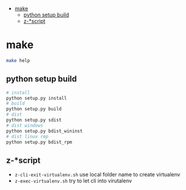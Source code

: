 <!-- TOC -->

- [make](#make)
  - [python setup build](#python-setup-build)
  - [z-*script](#z-script)

<!-- /TOC -->

# make

```sh
make help
```

## python setup build

```sh
# install
python setup.py install
# build
python setup.py build
# dist
python setup.py sdist
# dist windows
python setup.py bdist_wininst
# dist linux rmp
python setup.py bdist_rpm
```

## z-*script

- `z-cli-exit-virtualenv.sh` use local folder name to create virtualenv
- `z-exec-virtualenv.sh` try to let cli into virutalenv
